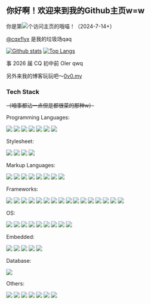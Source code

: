 ## 你好啊！欢迎来到我的Github主页w=w

你是第![](https://count.kjchmc.cn/get/@ariasaka)个访问主页的哦喵！（2024-7-14+）

[@cqxflyx](https://github.com/cqxflyx) 是我的垃圾场qaq

[![Github stats](https://github-readme-stats.vercel.app/api?username=LYXOfficial&show_icons=true&include_all_commits=true)](https://github.com/LYXOfficial/github-readme-stats) [![Top Langs](https://github-readme-stats.vercel.app/api/top-langs/?username=lyxofficial&layout=compact)](https://github.com/lyxofficial/github-readme-stats)

事 2026 届 CQ 初中前 OIer qwq

另外来我的博客玩玩吧～[0v0.my](https://0v0.my)

### Tech Stack

~~（咱事都沾一点但是都很菜的那种w）~~

Programming Languages:

![](https://img.shields.io/badge/C-gray?style=flat-square&logo=C&logoColor=white) ![](https://img.shields.io/badge/C%2B%2B-00599C?style=flat-square&logo=cplusplus) ![](https://img.shields.io/badge/Python-blue?style=flat-square&logo=python&logoColor=white) ![](https://img.shields.io/badge/TypeScript-blue?style=flat-square&logo=typescript&logoColor=white) ![](https://img.shields.io/badge/JavaScript-F7DF1E?style=flat-square&logo=typescript&logoColor=black) ![](https://img.shields.io/badge/Rust-black?style=flat-square&logo=rust&logoColor=white) ![](https://img.shields.io/badge/TSX-blue?style=flat-square&logo=react&logoColor=white)

Stylesheet:

![](https://img.shields.io/badge/CSS3-1572B6?style=flat-square&logo=css3&logoColor=white) ![](https://img.shields.io/badge/Scss-CC6699?style=flat-square&logo=sass&logoColor=white) ![](https://img.shields.io/badge/Stylus-333333?style=flat-square&logo=stylus&logoColor=white) ![](https://img.shields.io/badge/UnoCSS-333333?style=flat-square&logo=unocss&logoColor=white) 

Markup Languages:

![](https://img.shields.io/badge/HTML5-E34F26?style=flat-square&logo=html5&logoColor=white) ![](https://img.shields.io/badge/Markdown-000000?style=flat-square&logo=markdown&logoColor=white) ![](https://img.shields.io/badge/XML-005FAD?style=flat-square&logo=xml&logoColor=white) ![](https://img.shields.io/badge/YAML-CB171E?style=flat-square&logo=yaml&logoColor=white) ![](https://img.shields.io/badge/TOML-9C4121?style=flat-square&logo=toml&logoColor=white) ![](https://img.shields.io/badge/JSON-black?style=flat-square&logo=json&logoColor=white) ![](https://img.shields.io/badge/PUG-A86454?style=flat-square&logo=pug&logoColor=white) ![](https://img.shields.io/badge/EJS-B4CA65?style=flat-square&logo=ejs&logoColor=white) 

Frameworks:

![](https://img.shields.io/badge/VanillaJS-F7DF1E?style=flat-square&logo=typescript&logoColor=black) ![](https://img.shields.io/badge/React-61DAFB?style=flat-square&logo=react&logoColor=white) ![](https://img.shields.io/badge/Next.js-black?style=flat-square&logo=next.js&logoColor=white) ![](https://img.shields.io/badge/Qt-41CD52?style=flat-square&logo=qt&logoColor=white) ![](https://img.shields.io/badge/PyQt-41CD52?style=flat-square&logo=qt&logoColor=white) ![](https://img.shields.io/badge/tauri-24C8D8?style=flat-square&logo=tauri&logoColor=white) ![](https://img.shields.io/badge/FastAPI-009688?style=flat-square&logo=fastapi&logoColor=white) ![](https://img.shields.io/badge/Flask-black?style=flat-square&logo=flask&logoColor=white) ![](https://img.shields.io/badge/Win32API-blue?style=flat-square&logo=wine&logoColor=white) ![](https://img.shields.io/badge/Electron-47848F?style=flat-square&logo=electron&logoColor=white) ![](https://img.shields.io/badge/Hexo-0E83CD?style=flat-square&logo=Hexo&logoColor=white) ![](https://img.shields.io/badge/WordPress-21759B?style=flat-square&logo=wordpress&logoColor=white) ![](https://img.shields.io/badge/Typecho-gray?style=flat-square) ![](https://img.shields.io/badge/Vite-black?style=flat-square&logo=vite&logoColor=white) ![](https://img.shields.io/badge/Vitepress-black?style=flat-square&logo=vitepress&logoColor=white) ![](https://img.shields.io/badge/Webpack-8DD6F9?style=flat-square&logo=webpack&logoColor=white)

OS:

![](https://img.shields.io/badge/Arch%20Linux-1793D1?style=flat-square&logo=archlinux&logoColor=white) ![](https://img.shields.io/badge/Debian-A81D33?style=flat-square&logo=debian&logoColor=white) ![](https://img.shields.io/badge/Ubuntu-E95420?style=flat-square&logo=ubuntu&logoColor=white) ![](https://img.shields.io/badge/Deepin-007CFF?style=flat-square&logo=deepin&logoColor=white) ![](https://img.shields.io/badge/Lingmo-007CFF?style=flat-square) ![](https://img.shields.io/badge/CentOS-262577?style=flat-square&logo=centos&logoColor=white) ![](https://img.shields.io/badge/Windows-blue?style=flat-square&logo=wine&logoColor=white) ![](https://img.shields.io/badge/Android-34A853?style=flat-square&logo=android&logoColor=white) ![](https://img.shields.io/badge/HarmonyOS-black?style=flat-square&logo=harmonyos&logoColor=white) 

Embedded:

![](https://img.shields.io/badge/Espressif-E7352C?style=flat-square&logo=espressif&logoColor=white) ![](https://img.shields.io/badge/Arduino-00878F?style=flat-square&logo=arduino&logoColor=white) ![](https://img.shields.io/badge/STM32-03234B?style=flat-square&logo=stmicroelectronics&logoColor=white) ![](https://img.shields.io/badge/MicroPython-2B2728?style=flat-square&logo=micropython&logoColor=white) ![](https://img.shields.io/badge/STC51-blue?style=flat-square) 

Database:

![](https://img.shields.io/badge/MongoDB-47A248?style=flat-square&logo=mongodb&logoColor=white)

Others:

![](https://img.shields.io/badge/Fusion360-orange?style=flat-square&logo=autodesk&logoColor=white) ![](https://img.shields.io/badge/BambuLab-00AE42?style=flat-square&logo=bambulab&logoColor=white) ![](https://img.shields.io/badge/Photoshop-31A8FF?style=flat-square&logo=adobephotoshop&logoColor=white)  ![](https://img.shields.io/badge/Premiere%20Pro-9999FF?style=flat-square&logo=adobepremierepro&logoColor=white) ![](https://img.shields.io/badge/Office-red?style=flat-square&logo=libreoffice&logoColor=white) ![](https://img.shields.io/badge/JLCEDA-blue?style=flat-square) ![](https://img.shields.io/badge/Git-F05032?style=flat-square&logo=git&logoColor=white) 
